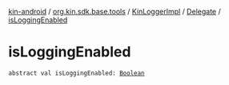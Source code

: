 [kin-android](../../../index.md) / [org.kin.sdk.base.tools](../../index.md) / [KinLoggerImpl](../index.md) / [Delegate](index.md) / [isLoggingEnabled](./is-logging-enabled.md)

# isLoggingEnabled

`abstract val isLoggingEnabled: `[`Boolean`](https://kotlinlang.org/api/latest/jvm/stdlib/kotlin/-boolean/index.html)
